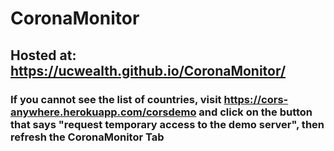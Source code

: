 ﻿# CoronaMonitor
 ## Hosted at: https://ucwealth.github.io/CoronaMonitor/

### If you cannot see the list of countries, visit https://cors-anywhere.herokuapp.com/corsdemo and click on the button that says "request temporary access to the demo server", then refresh the CoronaMonitor Tab
